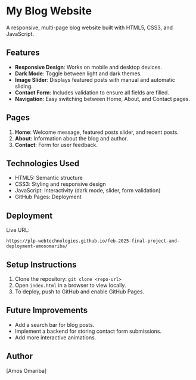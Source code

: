 # My Blog Website

A responsive, multi-page blog website built with HTML5, CSS3, and JavaScript.

## Features
- **Responsive Design**: Works on mobile and desktop devices.
- **Dark Mode**: Toggle between light and dark themes.
- **Image Slider**: Displays featured posts with manual and automatic sliding.
- **Contact Form**: Includes validation to ensure all fields are filled.
- **Navigation**: Easy switching between Home, About, and Contact pages.

## Pages
1. **Home**: Welcome message, featured posts slider, and recent posts.
2. **About**: Information about the blog and author.
3. **Contact**: Form for user feedback.

## Technologies Used
- HTML5: Semantic structure
- CSS3: Styling and responsive design
- JavaScript: Interactivity (dark mode, slider, form validation)
- GitHub Pages: Deployment

## Deployment

Live URL:
```
https://plp-webtechnologies.github.io/feb-2025-final-project-and-deployment-amosomariba/
```


## Setup Instructions
1. Clone the repository: `git clone <repo-url>`
2. Open `index.html` in a browser to view locally.
3. To deploy, push to GitHub and enable GitHub Pages.

## Future Improvements
- Add a search bar for blog posts.
- Implement a backend for storing contact form submissions.
- Add more interactive animations.

## Author
[Amos Omariba]

